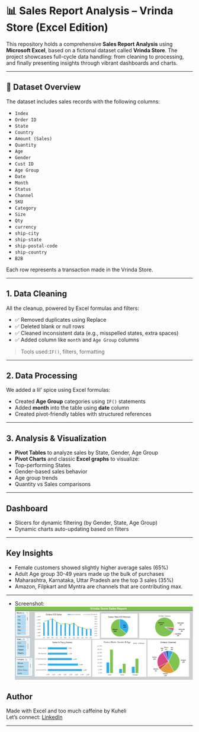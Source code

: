 # 📊 Sales Report Analysis – Vrinda Store (Excel Edition)
 
This repository holds a comprehensive **Sales Report Analysis** using **Microsoft Excel**, based on a fictional dataset called **Vrinda Store**. The project showcases full-cycle data handling: from cleaning to processing, and finally presenting insights through vibrant dashboards and charts.

---

## 📁 Dataset Overview

The dataset includes sales records with the following columns:

- `Index`  
- `Order ID`  
- `State`  
- `Country`  
- `Amount (Sales)`  
- `Quantity`  
- `Age`  
- `Gender`   	
- `Cust ID`			
- `Age Group`	
- `Date`	
- `Month`	
- `Status`	
- `Channel` 	
- `SKU`	
- `Category`	
- `Size`	
- `Qty`	
- `currency`		
- `ship-city`	
- `ship-state`	
- `ship-postal-code`	
- `ship-country`	
- `B2B` 

Each row represents a transaction made in the Vrinda Store.

---

## 1. Data Cleaning 

All the cleanup, powered by Excel formulas and filters:

- ✅ Removed duplicates using Replace
- ✅ Deleted blank or null rows
- ✅ Cleaned inconsistent data (e.g., misspelled states, extra spaces)
- ✅ Added column like `month` and `Age Group` columns

> Tools used:`IF()`, filters, formatting

---

## 2. Data Processing

We added a lil’ spice using Excel formulas:

-  Created **Age Group** categories using `IF()` statements  
-  Added **month** into the table using **date** column 
-  Created pivot-friendly tables with structured references  

---

## 3. Analysis & Visualization

-  **Pivot Tables** to analyze sales by State, Gender, Age Group
-  **Pivot Charts** and classic **Excel graphs** to visualize:
  - Top-performing States
  - Gender-based sales behavior
  - Age group trends
  - Quantity vs Sales comparisons

---

## Dashboard

- Slicers for dynamic filtering (by Gender, State, Age Group)
- Dynamic charts auto-updating based on filters

---

## Key Insights

- Female customers showed slightly higher average sales (65%)
- Adult Age group 30-49 years made up the bulk of purchases 
- Maharashtra, Karnataka, Uttar Pradesh are the top 3 sales (35%)
- Amazon, Filpkart and Myntra are channels that are contributing max.

---

- Screenshot: ![Dashboard Preview](https://github.com/kuhu01/Sales_Report_Analysis/blob/main/Report_.png)
  


## Author

Made with Excel and too much caffeine by Kuheli  
Let’s connect: [LinkedIn](https://www.linkedin.com/in/kuheli-sen123/)

---

